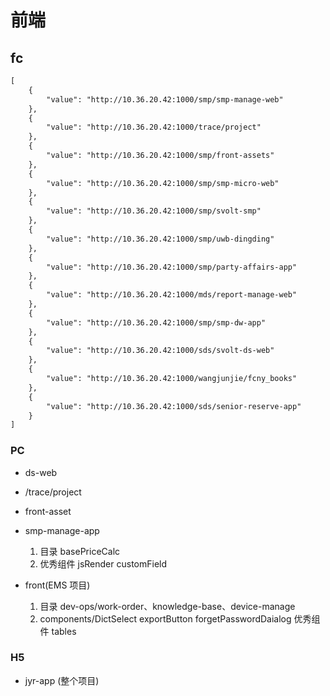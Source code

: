# 前端

## fc

```txt
[
    {
        "value": "http://10.36.20.42:1000/smp/smp-manage-web"
    },
    {
        "value": "http://10.36.20.42:1000/trace/project"
    },
    {
        "value": "http://10.36.20.42:1000/smp/front-assets"
    },
    {
        "value": "http://10.36.20.42:1000/smp/smp-micro-web"
    },
    {
        "value": "http://10.36.20.42:1000/smp/svolt-smp"
    },
    {
        "value": "http://10.36.20.42:1000/smp/uwb-dingding"
    },
    {
        "value": "http://10.36.20.42:1000/smp/party-affairs-app"
    },
    {
        "value": "http://10.36.20.42:1000/mds/report-manage-web"
    },
    {
        "value": "http://10.36.20.42:1000/smp/smp-dw-app"
    },
    {
        "value": "http://10.36.20.42:1000/sds/svolt-ds-web"
    },
    {
        "value": "http://10.36.20.42:1000/wangjunjie/fcny_books"
    },
    {
        "value": "http://10.36.20.42:1000/sds/senior-reserve-app"
    }
]
```

### PC

- ds-web
- /trace/project
- front-asset

- smp-manage-app
  1. 目录 basePriceCalc
  2. 优秀组件 jsRender customField
- front(EMS 项目)
  1. 目录 dev-ops/work-order、knowledge-base、device-manage
  2. components/DictSelect exportButton forgetPasswordDaialog 优秀组件 tables

### H5

- jyr-app (整个项目)
